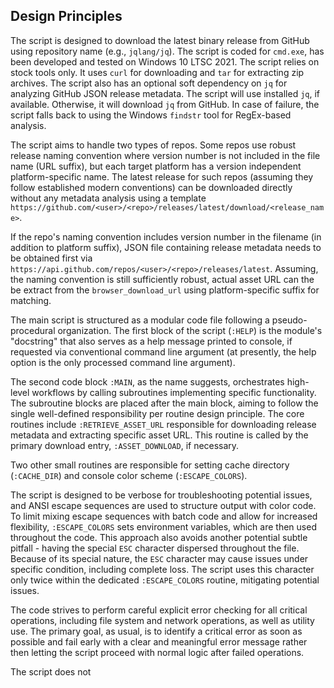 ## Design Principles

The script is designed to download the latest binary release from GitHub using repository name (e.g., `jqlang/jq`). The script is coded for `cmd.exe`, has been developed and tested on Windows 10 LTSC 2021. The script relies on stock tools only. It uses `curl` for downloading and `tar` for extracting zip archives. The script also has an optional soft dependency on `jq` for analyzing GitHub JSON release metadata. The script will use installed `jq`, if available. Otherwise, it will download `jq` from GitHub. In case of failure, the script falls back to using the Windows `findstr` tool for RegEx-based analysis.

The script aims to handle two types of repos. Some repos use robust release naming convention where version number is not included in the file name (URL suffix), but each target platform has a version independent platform-specific name. The latest release for such repos (assuming they follow established modern conventions) can be downloaded directly without any metadata analysis using a template `https://github.com/<user>/<repo>/releases/latest/download/<release_name>`.

If the repo's naming convention includes version number in the filename (in addition to platform suffix), JSON file containing release metadata needs to be obtained first via `https://api.github.com/repos/<user>/<repo>/releases/latest`. Assuming, the naming convention is still sufficiently robust, actual asset URL can the be extract from the `browser_download_url` using platform-specific suffix for matching.

The main script is structured as a modular code file following a pseudo-procedural organization. The first block of the script (`:HELP`) is the module's "docstring" that also serves as a help message printed to console, if requested via conventional command line argument (at presently, the help option is the only processed command line argument).

The second code block `:MAIN`, as the name suggests, orchestrates high-level workflows by calling subroutines implementing specific functionality. The subroutine blocks are placed after the main block, aiming to follow the single well-defined responsibility per routine design principle. The core routines include `:RETRIEVE_ASSET_URL` responsible for downloading release metadata and extracting specific asset URL. This routine is called by the primary download entry, `:ASSET_DOWNLOAD`, if necessary.

Two other small routines are responsible for setting cache directory (`:CACHE_DIR`) and console color scheme (`:ESCAPE_COLORS`).

The script is designed to be verbose for troubleshooting potential issues, and ANSI escape sequences are used to structure output with color code. To limit mixing escape sequences with batch code and allow for increased flexibility, `:ESCAPE_COLORS` sets environment variables, which are then used throughout the code. This approach also avoids another potential subtle pitfall - having the special `ESC`  character dispersed throughout the file. Because of its special nature, the `ESC` character may cause issues under specific condition, including complete loss. The script uses this character only twice within the dedicated `:ESCAPE_COLORS` routine, mitigating potential issues.

The code strives to perform careful explicit error checking for all critical operations, including file system and network operations, as well as utility use. The primary goal, as usual, is to identify a critical error as soon as possible and fail early with a clear and meaningful error message rather then letting the script proceed with normal logic after failed operations.

The script does not 